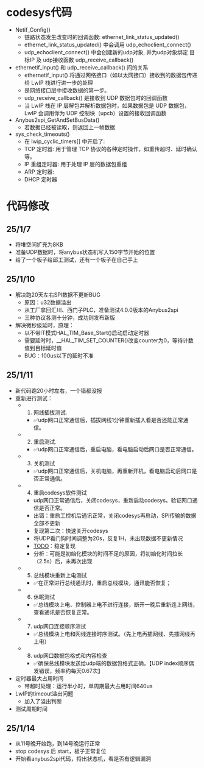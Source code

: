 # codesys代码
* Netif_Config()
  * 链路状态发生改变时的回调函数: ethernet_link_status_updated()
  * ethernet_link_status_updated() 中会调用 udp_echoclient_connect()
  * udp_echoclient_connect() 中会创建新的udp对象, 并为udp对象绑定 目标IP 及 udp接收函数 udp_receive_callback()
* ethernetif_input() 和 udp_receive_callback() 间的关系
  * ethernetif_input() 将通过网络接口（如以太网接口）接收到的数据包传递给 LwIP 栈进行进一步的处理
  * 是网络接口层中接收数据的第一步。
  * udp_receive_callback() 是接收到 UDP 数据包时的回调函数
  * 当 LwIP 栈在 IP 层解包并解析数据包时，如果数据包是 UDP 数据包，LwIP 会调用你为 UDP 控制块（upcb）设置的接收回调函数
* Anybus2spi_GetAndSetBusData()
  * 若数据已经被读取，则返回上一帧数据
* sys_check_timeouts()
  * 在 lwip_cyclic_timers[] 中开启了: 
  * TCP 定时器: 用于管理 TCP 协议的各种定时操作，如重传超时、延时确认等。
  * IP 重组定时器: 用于处理 IP 层的数据包重组
  * ARP 定时器: 
  * DHCP 定时器
# 代码修改
## 25/1/7
* 将堆空间扩充为8KB
* 准备UDP数据时，将anybus状态机写入150字节开始的位置
* 给了一个板子给邱工测试，还有一个板子在自己手上

## 25/1/10
* 解决跑20天左右SPI数据不更新BUG
  * 原因：u32数据溢出
  * 从工厂拿回汇川、西门子PLC，准备测试4.0.0版本的Anybus2spi
  * 三种协议各测十分钟，成功则发布新版
* 解决微秒级延时，原理： 
  * 以不带IT模式HAL_TIM_Base_Start()启动启动定时器
  * 需要延时时，__HAL_TIM_SET_COUNTER()改变counter为0，等待计数值到目标延时值
  * BUG：100us以下的延时不准

## 25/1/11
* 新代码跑20小时左右，一个错都没报
* 重新进行测试：
  * 1. 网线插拔测试.
    * ✅udp网口正常通信后，插拔网线1分钟重新插入看是否还能正常通信。
  * 2. 重启测试.
    * ✅udp网口正常通信后，重启电脑，看电脑启动后网口是否正常通信。
  * 3. 关机测试
    * ✅udp网口正常通信后，关机电脑，再重新开机，看电脑启动后网口是否正常通信。
  * 4. 重启codesys软件测试
    * udp网口正常通信后，关闭codesys，重新启动codesys。验证网口通信是否正常。
    * 出错：重启工控机后通讯正常，关闭codesys再启动，SPI传输的数据全部不更新
    * 复现第二次：快速关开codesys
    * 将UDP看门狗时间调整为20s，反复1H，未出现数据不更新情况
    * [TODO]()：稳定复现
    * 分析：可能是初始化模块的时间不足的原因，将初始化时间拉长（2.5s）后，未再次出现
  * 5. 总线模块重新上电测试
    * ✅在正常进行总线通讯时，重启总线模块，通讯能否恢复；
  * 6. 休眠测试
    * ✅总线模块上电、控制器上电不进行连接，断开一晚后重新连上网线，查看通讯是否恢复正常。
  * 7. udp网口连接顺序测试
    * ✅总线模块上电和网线连接时序测试。（先上电再插网线、先插网线再上电）
  * 8. udp网口数据包格式和内容检查
    * ✅确保总线模块发送给udp端的数据包格式正确。【UDP index顺序偶发错误，频率约每天0.67次】
* 定时器最大占用时间
  * 带超时处理：运行半小时，单周期最大占用时间640us
* LwIP的timeout溢出问题
  * 加入了溢出判断
* 测试周期时间

## 25/1/14
* 从11号晚开始跑，到14号晚运行正常
* stop codesys 后 start，板子正常复位
* 开始看anybus2spi代码，捋出状态机，看是否有逻辑漏洞